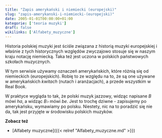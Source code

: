 ```yaml
---
title: "Zapis amerykański i niemiecki (europejski)"
slug: "zapis-amerykanski-i-niemiecki-(europejski)"
date: 2005-01-01T00:00:00+01:00
kategorie: ['teoria muzyki']
draft: false
wikilinks: ['Alfabety_muzyczne']
---
```

Historia polskiej muzyki jest ściśle związana z historią muzyki
europejskiej i właśnie z tych historycznych względów zwyczajowo stosuje
się w naszym kraju notację niemiecką. Taka też jest uczona w polskich
państwowych szkołach muzycznych.

W tym serwisie używamy oznaczeń amerykańskich, które różnią się od
niemieckich (europejskich). Robię to ze względu na to, że są one używane
w amerykańskich *kwitach* (nutach i aranżacjach), a przede wszystkim w
Real Book.

W praktyce wygląda to tak, że polski muzyk jazzowy, widząc napisane *B*
mówi *ha*, a widząc *B♭* mówi *be*. Jest to trochę dziwne - zapisujemy
po amerykańsku, wymawiamy po polsku. Niestety, nic na to poradzić się
nie da, tak jest przyjęte w środowisku polskich muzyków.

**Zobacz też**

  - [Alfabety muzyczne]({{< relref "Alfabety_muzyczne.md" >}})

